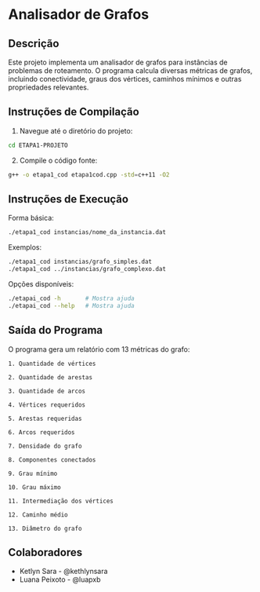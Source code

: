 # Analisador de Grafos

## Descrição

Este projeto implementa um analisador de grafos para instâncias de problemas de roteamento. O programa calcula diversas métricas de grafos, incluindo conectividade, graus dos vértices, caminhos mínimos e outras propriedades relevantes.

## Instruções de Compilação
1. Navegue até o diretório do projeto:
```bash
cd ETAPA1-PROJETO
```
2. Compile o código fonte:
```bash
g++ -o etapa1_cod etapa1cod.cpp -std=c++11 -O2
```

## Instruções de Execução
Forma básica:
```bash
./etapa1_cod instancias/nome_da_instancia.dat
```

Exemplos:
```bash
./etapa1_cod instancias/grafo_simples.dat
./etapa1_cod ../instancias/grafo_complexo.dat
```

Opções disponíveis:
```bash
./etapai_cod -h       # Mostra ajuda
./etapai_cod --help   # Mostra ajuda
```

## Saída do Programa
O programa gera um relatório com 13 métricas do grafo:

    1. Quantidade de vértices

    2. Quantidade de arestas

    3. Quantidade de arcos

    4. Vértices requeridos

    5. Arestas requeridas

    6. Arcos requeridos

    7. Densidade do grafo

    8. Componentes conectados

    9. Grau mínimo

    10. Grau máximo

    11. Intermediação dos vértices

    12. Caminho médio

    13. Diâmetro do grafo

## Colaboradores
- Ketlyn Sara - @kethlynsara
- Luana Peixoto - @luapxb